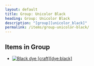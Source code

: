 ```yaml
---
layout: default
title: Group: Unicolor Black
heading: Group: Unicolor Black
description: "[group][unicolor_black]"
permalink: /items/group-unicolor-black/
---
```



## Items in Group

<ul class="list-items clearfix">
    <li><a href="{{site.baseurl}}/items/dye-black/"><img src="{{site.baseurl}}/assets/img/items/textures/dye_black.png" data-toggle="tooltip" title="Black dye [craft][dye:black]"></a></li>
</ul>
